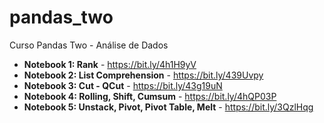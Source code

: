 # pandas_two
Curso Pandas Two - Análise de Dados

* **Notebook 1: Rank** - https://bit.ly/4h1H9yV
* **Notebook 2: List Comprehension** - https://bit.ly/439Uvpy
* **Notebook 3: Cut - QCut** - https://bit.ly/43g19uN
* **Notebook 4: Rolling, Shift, Cumsum** - https://bit.ly/4hQP03P
* **Notebook 5: Unstack, Pivot, Pivot Table, Melt** - https://bit.ly/3QzlHqg
